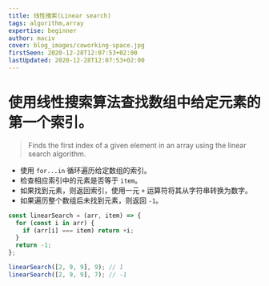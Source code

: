 ```yaml
---
title: 线性搜索(Linear search)
tags: algorithm,array
expertise: beginner
author: maciv
cover: blog_images/coworking-space.jpg
firstSeen: 2020-12-28T12:07:53+02:00
lastUpdated: 2020-12-28T12:07:53+02:00
---
```


# 使用线性搜索算法查找数组中给定元素的第一个索引。
> Finds the first index of a given element in an array using the linear search algorithm.

- 使用 `for...in` 循环遍历给定数组的索引。
- 检查相应索引中的元素是否等于 `item`。
- 如果找到元素，则返回索引，使用一元 `+` 运算符将其从字符串转换为数字。
- 如果遍历整个数组后未找到元素，则返回 `-1`。

```js
const linearSearch = (arr, item) => {
  for (const i in arr) {
    if (arr[i] === item) return +i;
  }
  return -1;
};
```

```js
linearSearch([2, 9, 9], 9); // 1
linearSearch([2, 9, 9], 7); // -1
```
